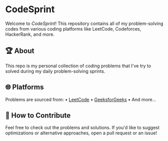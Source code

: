 # CodeSprint

Welcome to *CodeSprint*! This repository contains all of my problem-solving codes from various coding platforms like LeetCode, Codeforces, HackerRank, and more.

## 🏆 About

This repo is my personal collection of coding problems that I've try to solved during my daily problem-solving sprints.


## 🌐 Platforms

Problems are sourced from:
•⁠  ⁠[LeetCode](https://leetcode.com)
•⁠  ⁠[GeeksforGeeks](https://www.geeksforgeeks.org)
•⁠  ⁠And more...

## 📝 How to Contribute

Feel free to check out the problems and solutions. If you'd like to suggest optimizations or alternative approaches, open a pull request or an issue!
